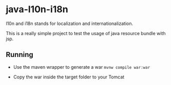 # java-l10n-i18n

l10n and i18n stands for localization and internationalization.

This is a really simple project to test the usage of java resource bundle with jsp.

## Running

- Use the maven wrapper to generate a war 
``mvnw compile war:war``

- Copy the war inside the target folder to your Tomcat
